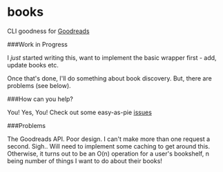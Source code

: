 books
=====

CLI goodness for [Goodreads](http://goodreads.com)

###Work in Progress

I *just* started writing this, want to implement the basic wrapper first - add, update books etc.

Once that's done, I'll do something about book discovery. But, there are problems (see below).

###How can you help?

You! Yes, You! Check out some easy-as-pie [issues](https://github.com/hardikr/books/issues)

###Problems

The Goodreads API. Poor design. I can't make more than one request a second. Sigh.. Will need to implement some caching to get around this. Otherwise, it turns out to be an O(n) operation for a user's bookshelf, n being number of things I want to do about their books!